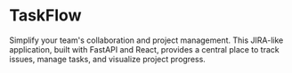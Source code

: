 # TaskFlow
Simplify your team's collaboration and project management. This JIRA-like application, built with FastAPI and React, provides a central place to track issues, manage tasks, and visualize project progress.
